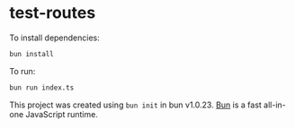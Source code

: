 # test-routes

To install dependencies:

```bash
bun install
```

To run:

```bash
bun run index.ts
```

This project was created using `bun init` in bun v1.0.23. [Bun](https://bun.sh) is a fast all-in-one JavaScript runtime.
